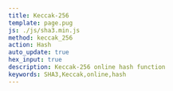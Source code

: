 ```yaml
---
title: Keccak-256
template: page.pug
js: ./js/sha3.min.js
method: keccak_256
action: Hash
auto_update: true
hex_input: true
description: Keccak-256 online hash function
keywords: SHA3,Keccak,online,hash
---
```

